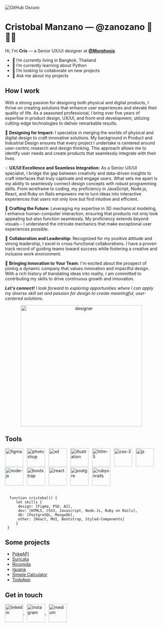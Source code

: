

![GitHub Oscuro](https://github.com/github-dark.png#gh-light-mode-only)


# Cristobal Manzano ― @zanozano 👋 👨‍💻

Hi, I'm **Cris** ― a Senior UX/UI designer at [**@Morphosis**](https://morphos.is/)

- 🔭 I’m currently living in Bangkok, Thailand
- 🌱 I’m currently learning about Python
- 👯 I’m looking to collaborate on new projects
- 💬 Ask me about my projects

## How I work
With a strong passion for designing both physical and digital products, I thrive on creating solutions that enhance user experiences and elevate their quality of life. As a seasoned professional, I bring over five years of expertise in product design, UX/UI, and front-end development, utilizing cutting-edge technologies to deliver remarkable results.

🎨 **Designing for Impact:** I specialize in merging the worlds of physical and digital design to craft innovative solutions. My background in Product and Industrial Design ensures that every project I undertake is centered around user-centric research and design thinking. This approach allows me to identify user needs and create products that seamlessly integrate with their lives.

💡 **UX/UI Excellence and Seamless Integration:** As a Senior UX/UI specialist, I bridge the gap between creativity and data-driven insights to craft interfaces that truly captivate and engage users. What sets me apart is my ability to seamlessly connect design concepts with robust programming skills. From wireframe to coding, my proficiency in JavaScript, Node.js, React, and Ruby on Rails empowers me to turn ideas into interactive experiences that users not only love but find intuitive and efficient.

🔧 **Crafting the Future:** Leveraging my expertise in 3D mechanical modeling, I enhance human-computer interaction, ensuring that products not only look appealing but also function seamlessly. My proficiency extends beyond visuals – I understand the intricate mechanics that make exceptional user experiences possible.

🌟 **Collaboration and Leadership:** Recognized for my positive attitude and strong leadership, I excel in cross-functional collaborations. I have a proven track record of guiding teams toward success while fostering a creative and inclusive work environment.

🚀 **Bringing Innovation to Your Team:** I'm excited about the prospect of joining a dynamic company that values innovation and impactful design. With a rich history of translating ideas into reality, I am committed to contributing my skills to drive continuous growth and innovation.

***Let's connect!** I look forward to exploring opportunities where I can apply my diverse skill set and passion for design to create meaningful, user-centered solutions.*

<div align="center">
<img align="center" src="https://user-images.githubusercontent.com/25847850/159177640-a93afa09-ca45-46c5-8c04-5319d3fc5dc8.png" alt='designer' height="400">
</div>

## Tools
<div display="flex" justify-content="space-around" >
<img src="https://user-images.githubusercontent.com/25847850/159170495-09ee287b-6459-4764-bd5d-168267cdab3d.png" alt='figma' width="60" height="60">
 &nbsp
<img src="https://user-images.githubusercontent.com/25847850/159171010-3245e1c9-039b-41bc-b10a-2295603dbdf8.png" alt='photoshop' width="60" height="60">
 &nbsp
<img src="https://user-images.githubusercontent.com/25847850/159171024-e4796000-515a-41c9-a6a4-a579462ce7c5.png" alt='xd' width="60" height="60">
 &nbsp
<img src="https://user-images.githubusercontent.com/25847850/159171036-19f41fd5-19a4-4e7d-bb4b-4ba274263858.png" alt='illustration' width="60" height="60">
 &nbsp
<img src="https://user-images.githubusercontent.com/25847850/159171519-8aee7783-e22a-4736-b137-588bd594f04e.png" alt='htlm-5' width="60" height="60">
 &nbsp
<img src="https://user-images.githubusercontent.com/25847850/159171527-e3fe8a05-81dd-4b56-bd02-72877eac05fc.png" alt='css-3' width="60" height="60">
 &nbsp
 <img src="https://user-images.githubusercontent.com/25847850/225861853-bf4233a4-21bd-41cb-99aa-5b5e49983785.png" alt='js' width="60" height="60">
 &nbsp
<img src="https://user-images.githubusercontent.com/25847850/159171532-feb0dcbe-a9bd-4129-be73-1b07a74db3bf.png" alt='node-js' width="60" height="60">
 &nbsp
<img src="https://user-images.githubusercontent.com/25847850/159171544-ad5fca13-d767-4d7f-9e24-6f746d4a0982.png" alt='bootstrap' width="60" height="60">
 &nbsp
<img src="https://user-images.githubusercontent.com/25847850/159171545-944e4997-6553-42fe-8082-49ec41f0b94b.png" alt='react' width="60" height="60">
 &nbsp
<img src="https://user-images.githubusercontent.com/25847850/159171549-cbf8e963-d501-4afd-85b7-8d2e50929a15.png" alt='postgre' width="60" height="60">
 &nbsp
<img src="https://user-images.githubusercontent.com/25847850/263519969-3b7fc5ef-952b-4139-9fe5-5c0b26b950de.png" alt='rubyonrails' height="60">
</div>
 &nbsp

      function cristobal() {
         let skills {
          design: [Figma, PSD, AI],
          dev: [HTML5, CSS3, Javascript, Node.Js, Ruby on Rails],
          db: [PostgreSQL, MongoDb],
          other: [React, MUI, Bootstrap, Styled-Components]
         }
     }

## Some projects
<ul>
 <li>
<a href="https://pokeapi-9df8e.web.app/" padding="30px" target="blank" >PokeAPI</a>
</li>
 <li>
  <a href="https://suricata-9cc9b.web.app/" padding="30px" target="blank" >Suricata</a>
</li>
 <li>
  <a href="https://ricomida-10423.web.app/" padding="30px" target="blank" >Ricomida</a>
</li>
 <li>
  <a href="https://iguana-fd59e.web.app/" padding="30px" target="blank" >Iguana</a>
</li>
  <li>
  <a href="https://calculator-5c753.web.app/" padding="30px" target="blank" >Simple Calculator</a>
</li>
 </li>
  <li>
  <a href="https://zano-react-todo.web.app/" padding="30px" target="blank" >TodoApp</a>
</li>
</ul>


## Get in touch

<div display="flex" justify-content="space-around" >

<a href="https://www.linkedin.com/in/zanozano/" padding="64px" target="blank" >
 <img align="center" src="https://user-images.githubusercontent.com/25847850/159171856-2be80079-29c0-4834-b53f-274fc062512b.png" alt='linkedin' height="60" />
</a>
 &nbsp
<a href="https://www.instagram.com/zanozanozano/" padding="64px" target="blank" >
 <img align="center" src="https://user-images.githubusercontent.com/25847850/159171862-8dbdd259-c5bf-487d-96d6-5b55fc528b63.png" alt='instagram' width="60" height="60" />
</a>
 &nbsp
 <a href="https://www.medium.com/@zanozanozano" padding="64px" target="blank" >
 <img align="center" src="https://user-images.githubusercontent.com/25847850/263520712-b7aa022b-4d21-45d4-968a-279f0ac78332.png" alt='medium' height="60" />
 <a/>
 </div> 
